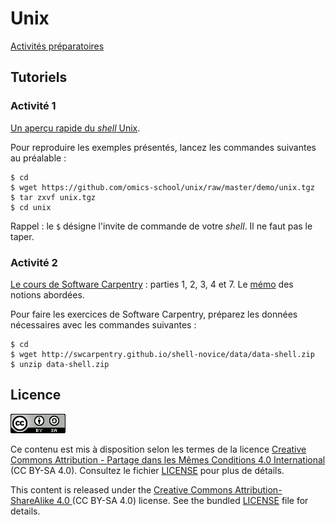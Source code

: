 # Unix

[Activités préparatoires](activites-preparatoires/)


## Tutoriels

### Activité 1

[Un aperçu rapide du *shell* Unix](cours/).

Pour reproduire les exemples présentés, lancez les commandes suivantes au préalable :
```
$ cd
$ wget https://github.com/omics-school/unix/raw/master/demo/unix.tgz
$ tar zxvf unix.tgz
$ cd unix
```
Rappel : le `$` désigne l'invite de commande de votre *shell*. Il ne faut pas le taper.


### Activité 2

[Le cours de Software Carpentry](http://swcarpentry.github.io/shell-novice/) : parties 1, 2, 3, 4 et 7.
Le [mémo](http://swcarpentry.github.io/shell-novice/reference/) des notions abordées.

Pour faire les exercices de Software Carpentry, préparez les données nécessaires avec les commandes suivantes :
```
$ cd
$ wget http://swcarpentry.github.io/shell-novice/data/data-shell.zip
$ unzip data-shell.zip
```


## Licence

![](img/CC-BY-SA.png)

Ce contenu est mis à disposition selon les termes de la licence [Creative Commons Attribution - Partage dans les Mêmes Conditions 4.0 International](https://creativecommons.org/licenses/by-sa/4.0/deed.fr) (CC BY-SA 4.0). Consultez le fichier [LICENSE](LICENSE) pour plus de détails.

This content is released under the [Creative Commons Attribution-ShareAlike 4.0 ](https://creativecommons.org/licenses/by-sa/4.0/deed.en) (CC BY-SA 4.0) license. See the bundled [LICENSE](LICENSE) file for details.
